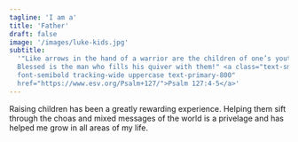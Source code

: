 ```yaml
---
tagline: 'I am a'
title: 'Father'
draft: false
image: '/images/luke-kids.jpg'
subtitle:
  '"Like arrows in the hand of a warrior are the children of one’s youth.
  Blessed is the man who fills his quiver with them!" <a class="text-sm
  font-semibold tracking-wide uppercase text-primary-800"
  href="https://www.esv.org/Psalm+127/">Psalm 127:4-5</a>'
---
```


Raising children has been a greatly rewarding experience. Helping them sift
through the choas and mixed messages of the world is a privelage and has helped
me grow in all areas of my life.

